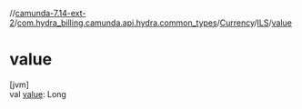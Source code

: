 //[camunda-7.14-ext-2](../../../../index.md)/[com.hydra_billing.camunda.api.hydra.common_types](../../index.md)/[Currency](../index.md)/[ILS](index.md)/[value](value.md)

# value

[jvm]\
val [value](value.md): Long
